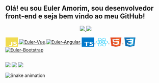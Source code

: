 ## Olá! eu sou Euler Amorim, sou desenvolvedor front-end e seja bem vindo ao meu GitHub!
<div align="center">
  <a href="https://github.com/pc4ucode">
  <img height="180em" src="https://github-readme-stats.vercel.app/api?username=pc4ucode&show_icons=true&theme=dark&include_all_commits=true&count_private=true"/>
  <img height="180em" src="https://github-readme-stats.vercel.app/api/top-langs/?username=pc4ucode&layout=compact&langs_count=7&theme=dark"/>
</div>

<div style="display: inline_block"><br>
  <img align="center" alt="Euler-Js" height="30" width="40" src="https://raw.githubusercontent.com/devicons/devicon/master/icons/javascript/javascript-plain.svg">  
  <img align="center" alt="Euler-Vue" height="30" width="40" src="https://cdn.jsdelivr.net/gh/devicons/devicon/icons/vuejs/vuejs-original.svg" />
  <img align="center" alt="Euler-Angular" height="30" width="40" src="https://cdn.jsdelivr.net/gh/devicons/devicon/icons/angularjs/angularjs-original.svg" />
  <img align="center" alt="Euler-Ts" height="30" width="40" src="https://raw.githubusercontent.com/devicons/devicon/master/icons/typescript/typescript-plain.svg">
  <img align="center" alt="Euler-React" height="30" width="40" src="https://raw.githubusercontent.com/devicons/devicon/master/icons/react/react-original.svg">
  <img align="center" alt="Euler-HTML" height="30" width="40" src="https://raw.githubusercontent.com/devicons/devicon/master/icons/html5/html5-original.svg">
  <img align="center" alt="Euler-CSS" height="30" width="40" src="https://raw.githubusercontent.com/devicons/devicon/master/icons/css3/css3-original.svg">
  <img align="center" alt="Euler-Bootstrap" height="30" width="40" src="https://cdn.jsdelivr.net/gh/devicons/devicon/icons/bootstrap/bootstrap-plain.svg" />
</div>
  
  ##
 
<div>      	 
  <a href = "mailto:euler.amorim@hotmail.com"><img src="https://img.shields.io/badge/Microsoft_Outlook-0078D4?style=for-the-badge&logo=microsoft-outlook&logoColor=whit" target="_blank"></a>
  <a href="https://www.linkedin.com/in/euler-amorim-613421b4/" target="_blank"><img src="https://img.shields.io/badge/-LinkedIn-%230077B5?style=for-the-badge&logo=linkedin&logoColor=white" target="_blank"></a> 
  <a href="https://www.behance.net/euleramorim" target="_blank"><img src="https://aleen42.github.io/badges/src/behance.svg" target="_blank"></a> 
 
  ![Snake animation](https://github.com/pc4ucode/pc4ucode/blob/output/github-contribution-grid-snake.svg)
 
</div>
